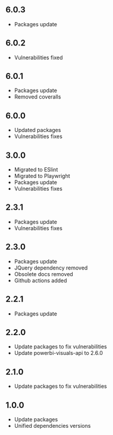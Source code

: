 ## 6.0.3
* Packages update

## 6.0.2
* Vulnerabilities fixed

## 6.0.1
* Packages update
* Removed coveralls

## 6.0.0
* Updated packages
* Vulnerabilities fixes

## 3.0.0
* Migrated to ESlint
* Migrated to Playwright
* Packages update
* Vulnerabilities fixes

## 2.3.1
* Packages update
* Vulnerabilities fixes

## 2.3.0
* Packages update
* JQuery dependency removed
* Obsolete docs removed
* Github actions added

## 2.2.1
* Packages update

## 2.2.0
* Update packages to fix vulnerabilities
* Update powerbi-visuals-api to 2.6.0

## 2.1.0
* Update packages to fix vulnerabilities

## 1.0.0
* Update packages
* Unified dependencies versions

